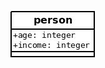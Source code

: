 ![schema diagram](https://github.com/Quer-io/Quer.io/blob/master/documentation/database/diagrams/schema_1.jpeg "Schema 10.9.2018")